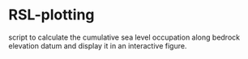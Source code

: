 # RSL-plotting
script to calculate the cumulative sea level occupation along bedrock elevation datum and display it in an interactive figure.

